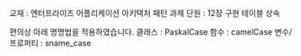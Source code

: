 교재 : 엔터프라이즈 어플리케이션 아키택처 패턴
과제 단원 : 12장 구현 테이블 상속

편의상 아래 명명법을 적용하였습니다.
클래스 : PaskalCase
함수 : camelCase
변수/프로퍼티 : sname_case